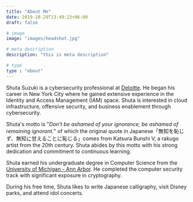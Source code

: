 ```yaml
---
title: "About Me"
date: 2019-10-29T13:49:23+06:00
draft: false

# image
image: "images/headshot.jpg"

# meta description
description: "this is meta description"

# type
type : "about"
---
```


Shuta Suzuki is a cybersecurity professional at [Deloitte](https://www2.deloitte.com/us/en.html). He began his career in New York City where he gained extensive experience in the Identity and Access Management (IAM) space. Shuta is interested in cloud infrastructure, offensive security, and business enablement through cybersecurity.

Shuta's motto is "*Don't be ashamed of your ignorance, be ashamed of remaining ignorant.*" of which the original quote in Japanese「無知を恥じず、無知に甘えることに恥じる」comes from Katsura Bunshi V, a rakugo artist from the 20th century. Shuta abides by this motto with his strong dedication and commitment to continuous learning.

Shuta earned his undergraduate degree in Computer Science from the [University of Michigan - Ann Arbor](https://umich.edu). He completed the computer security track with significant exposure in cryptography.

During his free time, Shuta likes to write Japanese calligraphy, visit Disney parks, and attend idol concerts.
